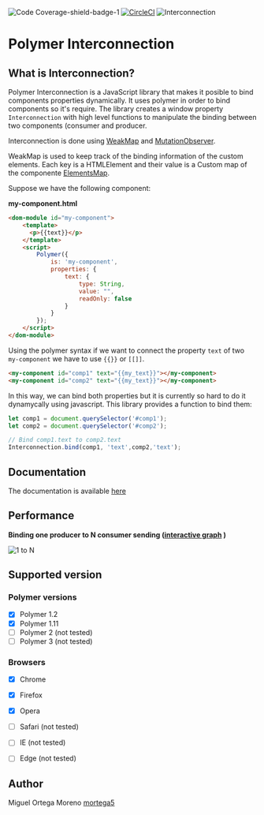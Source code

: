 ![Code Coverage-shield-badge-1](https://img.shields.io/badge/Code%20Coverage-97.93%25-brightgreen.svg)
[![CircleCI](https://circleci.com/gh/DeusCoNWeT/interconnection/tree/master.svg?style=svg)](https://circleci.com/gh/DeusCoNWeT/interconnection/tree/master)
![Interconnection](https://i.imgur.com/HOFmZy3.png)

# Polymer Interconnection

## What is Interconnection?
Polymer Interconnection is a JavaScript library that makes it posible to bind components properties dynamically. It uses polymer in order to bind components so it's require.
The library creates a window property `Interconnection` with high level functions to manipulate the binding between two components (consumer and producer. 

Interconnection is done using [WeakMap](https://developer.mozilla.org/en-US/docs/Web/JavaScript/Reference/Global_Objects/WeakMap) and [MutationObserver](https://developer.mozilla.org/en-US/docs/Web/API/MutationObserver). 

WeakMap is used to keep track of the binding information of the custom elements. Each key is a HTMLElement and their value is a Custom map of the componente [ElementsMap](https://deusconwet.github.io/interconnection/ElementMap.html).

Suppose we have the following component:

**my-component.html**
```html
<dom-module id="my-component">
    <template>
      <p>{{text}}</p>
    </template>
    <script>
        Polymer({
            is: 'my-component',
            properties: {
                text: {
                    type: String,
                    value: "",
                    readOnly: false
                }
            }
        });
    </script>
</dom-module>
```

Using the polymer syntax if we want to connect the property `text` of two `my-component` we have to use `{{}}` or `[[]]`.

```html
<my-component id="comp1" text="{{my_text}}"></my-component>
<my-component id="comp2" text="{{my_text}}"></my-component>
```

In this way, we can bind both properties but it is currently so hard to do it dynamycally using javascript. This library provides a function to bind them:

```javascript
let comp1 = document.querySelector('#comp1');
let comp2 = document.querySelector('#comp2');

// Bind comp1.text to comp2.text
Interconnection.bind(comp1, 'text',comp2,'text');
```

## Documentation
The documentation is available [here](https://deusconwet.github.io/interconnection)

## Performance

**Binding one producer to N consumer sending  ([interactive graph](https://docs.google.com/spreadsheets/d/e/2PACX-1vQIeEXMiUgyG8PX870wD2yv8yeQVqdP7wXIUFLcOyPwbQEafgALYMpvLqu-uv8ikvvukg-9W-SS6zMZ/pubchart?oid=262117739&format=interactive)
)**

![1 to N](https://i.imgur.com/GQiu6X4.png)

## Supported version

### Polymer versions
- [x] Polymer 1.2
- [x] Polymer 1.11
- [ ] Polymer 2 (not tested)
- [ ] Polymer 3 (not tested)

### Browsers

- [x] Chrome
- [x] Firefox
- [x] Opera
- [ ] Safari (not tested)
- [ ] IE (not tested)
- [ ] Edge (not tested)


## Author

Miguel Ortega Moreno [mortega5](https://github.com/mortega5)
